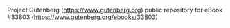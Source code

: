 Project Gutenberg (https://www.gutenberg.org) public repository for eBook #33803 (https://www.gutenberg.org/ebooks/33803)
